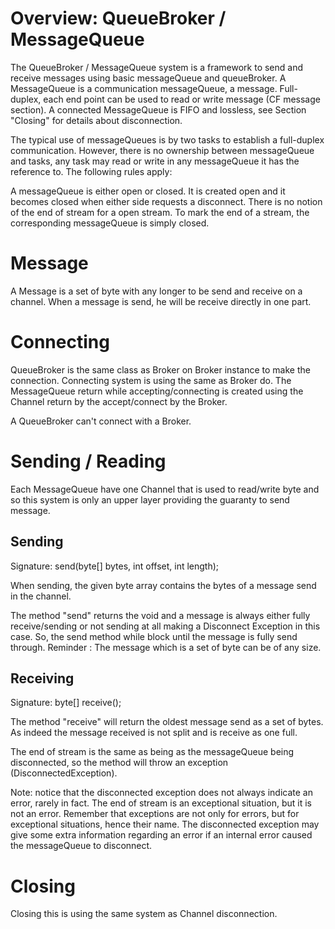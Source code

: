 # Overview: QueueBroker / MessageQueue
The QueueBroker / MessageQueue system is a framework to send and receive messages using basic messageQueue and queueBroker.
A MessageQueue is a communication messageQueue, a message.
Full-duplex, each end point can be used to read or write message (CF message section).
A connected MessageQueue is FIFO and lossless, see Section "Closing"
for details about disconnection.

The typical use of messageQueues is by two tasks to establish a full-duplex communication. However, there is no ownership between messageQueue and tasks, any task may read or write in any messageQueue it has the reference to. The following rules apply:

A messageQueue is either open or closed. It is created open and it becomes closed when either side requests a disconnect. There is no notion of the end of stream for a open stream. To mark the end of a stream, the corresponding messageQueue is simply closed.

# Message

A Message is a set of byte with any longer to be send and receive on a channel.
When a message is send, he will be receive directly in one part.

# Connecting

QueueBroker is the same class as Broker on Broker instance to make the connection.
Connecting system is using the same as Broker do.
The MessageQueue return while accepting/connecting is created using the Channel return by the accept/connect by the Broker.

A QueueBroker can't connect with a Broker.

# Sending / Reading

Each MessageQueue have one Channel that is used to read/write byte and so this system is only an upper layer providing the guaranty to send message.

## Sending

Signature: send(byte[] bytes, int offset, int length);

When sending, the given byte array contains the bytes of a message send in the channel.

The method "send" returns the void and a message is always either fully receive/sending or not sending at all making a Disconnect Exception in this case.
So, the send method while block until the message is fully send through.
Reminder : The message which is a set of byte can be of any size.

## Receiving

Signature: byte[] receive();

The method "receive" will return the oldest message send as a set of bytes.
As indeed the message received is not split and is receive as one full.

The end of stream is the same as being as the messageQueue being disconnected, so the method will throw an exception (DisconnectedException). 

Note: notice that the disconnected exception does not always indicate an error, rarely in fact. The end of stream is an exceptional situation, but it is not an error. Remember that exceptions are not only for errors, but for exceptional situations, hence their name.
The disconnected exception may give some extra information regarding an error if an internal error caused the messageQueue to disconnect.   

# Closing

Closing this is using the same system as Channel disconnection.





